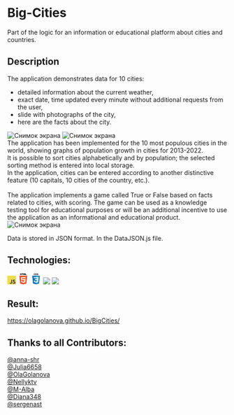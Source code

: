 # Big-Cities
Part of the logic for an information or educational platform about cities and countries.
​
## Description
​The application demonstrates data for 10 cities:
- detailed information about the current weather,
- exact date, time updated every minute without additional requests from the user,
- slide with photographs of the city,
- here are the facts about the city.
<img width="700" alt="Снимок экрана" src="https://github.com/Diana348/BigCities/blob/main/project%203-1.png">
<img width="700" alt="Снимок экрана" src="https://github.com/Diana348/BigCities/blob/main/project%203-2.png">

 <br>
The application has been implemented for the 10 most populous cities in the world, showing graphs of population growth in cities for 2013-2022. <br>
It is possible to sort cities alphabetically and by population; the selected sorting method is entered into local storage. <br>
In the application, cities can be entered according to another distinctive feature (10 capitals, 10 cities of the country, etc.). <br>
<br>
The application implements a game called True or False based on facts related to cities, with scoring. The game can be used as a knowledge testing tool for educational purposes or will be an additional incentive to use the application as an informational and educational product.
<img width="700" alt="Снимок экрана" src="https://github.com/Diana348/BigCities/blob/main/project%203-3.png">

​Data is stored in JSON format. In the DataJSON.js file.
​
## Technologies:
<code><img height="20" src="https://raw.githubusercontent.com/github/explore/80688e429a7d4ef2fca1e82350fe8e3517d3494d/topics/javascript/javascript.png"></code>
<code><img height="25" src="https://raw.githubusercontent.com/github/explore/80688e429a7d4ef2fca1e82350fe8e3517d3494d/topics/html/html.png"></code>
<code><img height="25" src="https://raw.githubusercontent.com/github/explore/80688e429a7d4ef2fca1e82350fe8e3517d3494d/topics/css/css.png"></code>
<code><img height="25" src="https://github.com/Diana348/BigCities/blob/main/sass-1-logo.png"></code>
<code><img height="25" src="https://github.com/Diana348/BigCities/blob/main/png-transparent-application-programming-interface-computer-icons-api-management-world-wide-web-text-rectangle-logo.png"></code>

## Result:
​https://olagolanova.github.io/BigCities/

## Thanks to all Contributors:
[@anna-shr](https://github.com/anna-shr) <br>
[@Julia6658](https://github.com/Julia6658) <br>
[@OlaGolanova](https://github.com/OlaGolanova) <br>
[@Nellyktv](https://github.com/Nellyktv) <br>
[@M-Alba](https://github.com/M-Alba) <br>
[@Diana348](https://github.com/Diana348) <br>
[@sergenast](https://github.com/sergenast)
